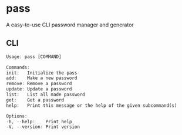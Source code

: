 # pass

A easy-to-use CLI password manager and generator

## CLI

``` rust
Usage: pass [COMMAND]

Commands:
init:   Initialize the pass
add:    Make a new password
remove: Remove a password
update: Update a password
list:   List all made password
get:    Get a password
help:   Print this message or the help of the given subcommand(s)

Options:
-h, --help:    Print help
-V, --version: Print version
```
